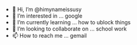 - 👋 Hi, I’m @himynameissusy
- 👀 I’m interested in ... google
- 🌱 I’m currently learning ... how to ublock things
- 💞️ I’m looking to collaborate on ... school work
- 📫 How to reach me ... gemail

<!---
himynameissusy/himynameissusy is a ✨ special ✨ repository because its `README.md` (this file) appears on your GitHub profile.
You can click the Preview link to take a look at your changes.
--->
